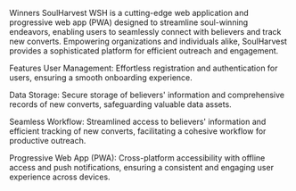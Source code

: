 Winners SoulHarvest
WSH is a cutting-edge web application and progressive web app (PWA) designed to streamline soul-winning endeavors, enabling users to seamlessly connect with believers and track new converts. Empowering organizations and individuals alike, SoulHarvest provides a sophisticated platform for efficient outreach and engagement.

Features
User Management: Effortless registration and authentication for users, ensuring a smooth onboarding experience.

Data Storage: Secure storage of believers' information and comprehensive records of new converts, safeguarding valuable data assets.

Seamless Workflow: Streamlined access to believers' information and efficient tracking of new converts, facilitating a cohesive workflow for productive outreach.

Progressive Web App (PWA): Cross-platform accessibility with offline access and push notifications, ensuring a consistent and engaging user experience across devices.
